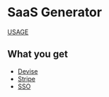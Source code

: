 # SaaS Generator

[USAGE](./USAGE)

## What you get

* [Devise](./devise)
* [Stripe](./stripe)
* [SSO](./sso)
